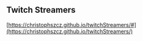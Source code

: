 ## Twitch Streamers

[https://christophszcz.github.io/twitchStreamers/#](https://christophszcz.github.io/twitchStreamers/) 
